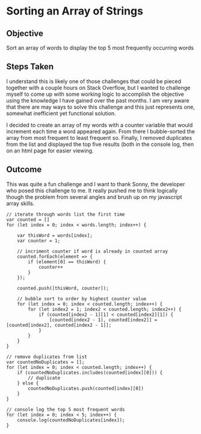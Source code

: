 # Sorting an Array of Strings

## Objective
Sort an array of words to display the top 5 most frequently occurring words

## Steps Taken
I understand this is likely one of those challenges that could be pieced together with a couple hours on Stack Overflow, but I wanted to challenge myself to come up with some working logic to accomplish the objective using the knowledge I have gained over the past months. I am very aware that there are may ways to solve this challenge and this just represents one, somewhat inefficient yet functional solution.
  
I decided to create an array of my words with a counter variable that would increment each time a word appeared again. From there I bubble-sorted the array from most frequent to least frequent so. Finally, I removed duplicates from the list and displayed the top five results (both in the console log, then on an html page for easier viewing.  

## Outcome
This was quite a fun challenge and I want to thank Sonny, the developer who posed this challenge to me. It really pushed me to think logically though the problem from several angles and brush up on my javascript array skills.

    // iterate through words list the first time
    var counted = []
    for (let index = 0; index < words.length; index++) {
        
        var thisWord = words[index];
        var counter = 1;

        // incriment counter if word is already in counted array
        counted.forEach(element => {
            if (element[0] == thisWord) {
                counter++
            }
        });

        counted.push([thisWord, counter]);

        // bubble sort to order by highest counter value
        for (let index = 0; index < counted.length; index++) {
            for (let index2 = 1; index2 < counted.length; index2++) {
                if (counted[index2 - 1][1] < counted[index2][1]) {
                    [counted[index2 - 1], counted[index2]] = [counted[index2], counted[index2 - 1]];
                } 
            }
        }    
    }

    // remove duplicates from list
    var countedNoDuplicates = [];
    for (let index = 0; index < counted.length; index++) {
        if (countedNoDuplicates.includes(counted[index][0])) {
            // duplicate
        } else {
            countedNoDuplicates.push(counted[index][0]) 
        }  
    }

    // console log the top 5 most frequent words
    for (let index = 0; index < 5; index++) {
        console.log(countedNoDuplicates[index]);
    }

